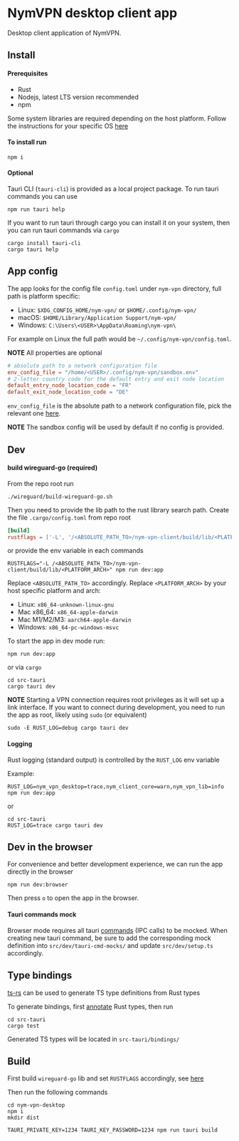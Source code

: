 # NymVPN desktop client app

Desktop client application of NymVPN.

## Install

#### Prerequisites

- Rust
- Nodejs, latest LTS version recommended
- npm

Some system libraries are required depending on the host platform.
Follow the instructions for your specific OS [here](https://tauri.app/v1/guides/getting-started/prerequisites)

#### To install run

```
npm i
```

#### Optional

Tauri CLI (`tauri-cli`) is provided as a local project package. To
run tauri commands you can use

```
npm run tauri help
```

If you want to run tauri through cargo you can install it on your
system, then you can run tauri commands via `cargo`

```
cargo install tauri-cli
cargo tauri help
```

## App config

The app looks for the config file `config.toml` under `nym-vpn`
directory, full path is platform specific:

- Linux: `$XDG_CONFIG_HOME/nym-vpn/` or `$HOME/.config/nym-vpn/`
- macOS: `$HOME/Library/Application Support/nym-vpn/`
- Windows: `C:\Users\<USER>\AppData\Roaming\nym-vpn\`

For example on Linux the full path would be
`~/.config/nym-vpn/config.toml`.

**NOTE** All properties are optional

```toml
# absolute path to a network configuration file
env_config_file = "/home/<USER>/.config/nym-vpn/sandbox.env"
# 2-letter country code for the default entry and exit node location
default_entry_node_location_code = "FR"
default_exit_node_location_code = "DE"
```

`env_config_file` is the absolute path to a network configuration
file, pick the relevant one
[here](https://github.com/nymtech/nym/tree/develop/envs).

**NOTE** The sandbox config will be used by default if no config is provided.

## Dev

#### build wireguard-go (required)

From the repo root run

```
./wireguard/build-wireguard-go.sh
```

Then you need to provide the lib path to the rust library search
path. Create the file `.cargo/config.toml` from repo root

```config.toml
[build]
rustflags = ['-L', '/<ABSOLUTE_PATH_TO>/nym-vpn-client/build/lib/<PLATFORM_ARCH>']
```

or provide the env variable in each commands

```
RUSTFLAGS="-L /<ABSOLUTE_PATH_TO>/nym-vpn-client/build/lib/<PLATFORM_ARCH>" npm run dev:app
```

Replace `<ABSOLUTE_PATH_TO>` accordingly.
Replace `<PLATFORM_ARCH>` by your host specific platform and arch:

- Linux: `x86_64-unknown-linux-gnu`
- Mac x86_64: `x86_64-apple-darwin`
- Mac M1/M2/M3: `aarch64-apple-darwin`
- Windows: `x86_64-pc-windows-msvc`

To start the app in dev mode run:

```
npm run dev:app
```

or via `cargo`

```
cd src-tauri
cargo tauri dev
```

**NOTE** Starting a VPN connection requires root privileges as it
will set up a link interface.
If you want to connect during development, you need to run the app
as root, likely using `sudo` (or equivalent)

```shell
sudo -E RUST_LOG=debug cargo tauri dev
```

#### Logging

Rust logging (standard output) is controlled by the `RUST_LOG`
env variable

Example:

```
RUST_LOG=nym_vpn_desktop=trace,nym_client_core=warn,nym_vpn_lib=info npm run dev:app
```

or

```
cd src-tauri
RUST_LOG=trace cargo tauri dev
```

## Dev in the browser

For convenience and better development experience, we can run the
app directly in the browser

```
npm run dev:browser
```

Then press `o` to open the app in the browser.

#### Tauri commands mock

Browser mode requires all tauri [commands](https://tauri.app/v1/guides/features/command) (IPC calls) to be mocked.
When creating new tauri command, be sure to add the corresponding
mock definition into `src/dev/tauri-cmd-mocks/` and update
`src/dev/setup.ts` accordingly.

## Type bindings

[ts-rs](https://github.com/Aleph-Alpha/ts-rs) can be used to generate
TS type definitions from Rust types

To generate bindings, first
[annotate](https://github.com/Aleph-Alpha/ts-rs/blob/main/example/src/lib.rs)
Rust types, then run

```
cd src-tauri
cargo test
```

Generated TS types will be located in `src-tauri/bindings/`

## Build

First build `wireguard-go` lib and set `RUSTFLAGS` accordingly,
see [here](#build-wireguard-go-required)

Then run the following commands

```
cd nym-vpn-desktop
npm i
mkdir dist

TAURI_PRIVATE_KEY=1234 TAURI_KEY_PASSWORD=1234 npm run tauri build
```
